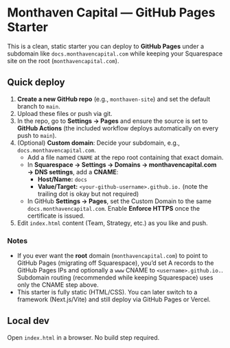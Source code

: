 # Monthaven Capital — GitHub Pages Starter

This is a clean, static starter you can deploy to **GitHub Pages** under a subdomain like `docs.monthavencapital.com` while keeping your Squarespace site on the root (`monthavencapital.com`).

## Quick deploy
1) **Create a new GitHub repo** (e.g., `monthaven-site`) and set the default branch to `main`.
2) Upload these files or push via git.
3) In the repo, go to **Settings → Pages** and ensure the source is set to **GitHub Actions** (the included workflow deploys automatically on every push to `main`).  
4) (Optional) **Custom domain**: Decide your subdomain, e.g., `docs.monthavencapital.com`.
   - Add a file named `CNAME` at the repo root containing that exact domain.
   - In **Squarespace → Settings → Domains → monthavencapital.com → DNS settings**, add a **CNAME**:
     - **Host/Name:** `docs`
     - **Value/Target:** `<your-github-username>.github.io.`  (note the trailing dot is okay but not required)
   - In GitHub **Settings → Pages**, set the Custom Domain to the same `docs.monthavencapital.com`. Enable **Enforce HTTPS** once the certificate is issued.
5) Edit `index.html` content (Team, Strategy, etc.) as you like and push.

### Notes
- If you ever want the **root** domain (`monthavencapital.com`) to point to GitHub Pages (migrating off Squarespace), you’d set A records to the GitHub Pages IPs and optionally a `www` CNAME to `<username>.github.io.`. Subdomain routing (recommended while keeping Squarespace) uses only the CNAME step above.
- This starter is fully static (HTML/CSS). You can later switch to a framework (Next.js/Vite) and still deploy via GitHub Pages or Vercel.

## Local dev
Open `index.html` in a browser. No build step required.

